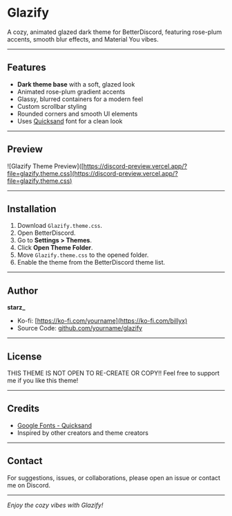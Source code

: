 # Glazify

A cozy, animated glazed dark theme for BetterDiscord, featuring rose-plum accents, smooth blur effects, and Material You vibes.

---

## Features

- **Dark theme base** with a soft, glazed look  
- Animated rose-plum gradient accents  
- Glassy, blurred containers for a modern feel  
- Custom scrollbar styling  
- Rounded corners and smooth UI elements  
- Uses [Quicksand](https://fonts.google.com/specimen/Quicksand) font for a clean look  

---

## Preview

![Glazify Theme Preview]([https://discord-preview.vercel.app/?file=glazify.theme.css](https://discord-preview.vercel.app/?file=glazify.theme.css)  

---

## Installation

1. Download `Glazify.theme.css`.
2. Open BetterDiscord.
3. Go to **Settings > Themes**.
4. Click **Open Theme Folder**.
5. Move `Glazify.theme.css` to the opened folder.
6. Enable the theme from the BetterDiscord theme list.

---

## Author

**starz_**

- Ko-fi: [https://ko-fi.com/yourname](https://ko-fi.com/billyx)  
- Source Code: [github.com/yourname/glazify](https://github.com/BillFartsX/glazify)

---

## License

THIS THEME IS NOT OPEN TO RE-CREATE OR COPY!!
Feel free to support me if you like this theme!

---

## Credits

- [Google Fonts - Quicksand](https://fonts.google.com/specimen/Quicksand)  
- Inspired by other creators and theme creators

---

## Contact

For suggestions, issues, or collaborations, please open an issue or contact me on Discord.

---

*Enjoy the cozy vibes with Glazify!*
